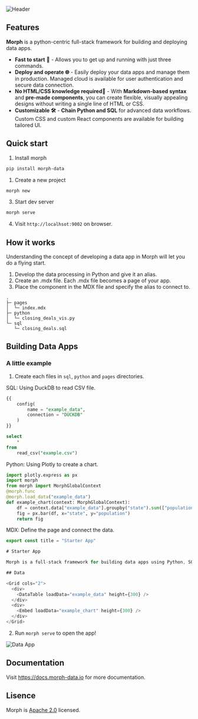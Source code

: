 ![Header](./assets/header.jpg)

## Features

**Morph** is a python-centric full-stack framework for building and deploying data apps.

- **Fast to start** 🚀 - Allows you to get up and running with just three commands.
- **Deploy and operate 🌐** - Easily deploy your data apps and manage them in production. Managed cloud is available for user authentication and secure data connection.
- **No HTML/CSS knowledge required🔰** - With **Markdown-based syntax** and **pre-made components**, you can create flexible, visually appealing designs without writing a single line of HTML or CSS.
- **Customizable 🛠️** - **Chain Python and SQL** for advanced data workflows. Custom CSS and custom React components are available for building tailored UI.

## Quick start

1. Install morph

```bash
pip install morph-data
```

1. Create a new project

```bash
morph new
```

3. Start dev server

```bash
morph serve
```

4. Visit `http://localhsot:9002` on browser.

## How it works

Understanding the concept of developing a data app in Morph will let you do a flying start.

1. Develop the data processing in Python and give it an alias.
2. Create an .mdx file. Each .mdx file becomes a page of your app.
3. Place the component in the MDX file and specify the alias to connect to.

```
.
├─ pages
│  └─ index.mdx
├─ python
│  └─ closing_deals_vis.py
└─ sql
   └─ closing_deals.sql
```

## Building Data Apps

### A little example

1. Create each files in `sql`, `python` and `pages` directories.


SQL: Using DuckDB to read CSV file.

```sql
{{
    config(
        name = "example_data",
        connection = "DUCKDB"
    )
}}

select
    *
from
    read_csv("example.csv")
```


Python: Using Plotly to create a chart.

```python
import plotly.express as px
import morph
from morph import MorphGlobalContext
@morph.func
@morph.load_data("example_data")
def example_chart(context: MorphGlobalContext):
    df = context.data["example_data"].groupby("state").sum(["population"]).reset_index()
    fig = px.bar(df, x="state", y="population")
    return fig
```

MDX: Define the page and connect the data.

```typescript
export const title = "Starter App"

# Starter App

Morph is a full-stack framework for building data apps using Python, SQL and MDX.

## Data

<Grid cols="2">
  <div>
    <DataTable loadData="example_data" height={300} />
  </div>
  <div>
    <Embed loadData="example_chart" height={300} />
  </div>
</Grid>
```

2. Run `morph serve` to open the app!

![Data App](./assets/sample-data-app.png)

## Documentation

Visit https://docs.morph-data.io for more documentation.

## Lisence

Morph is [Apache 2.0](./License.md) licensed.